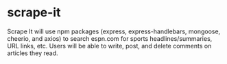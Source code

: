 # scrape-it
Scrape It will use npm packages (express, express-handlebars, mongoose, cheerio, and axios) to search espn.com for sports headlines/summaries, URL links, etc. Users will be able to write, post, and delete comments on articles they read.